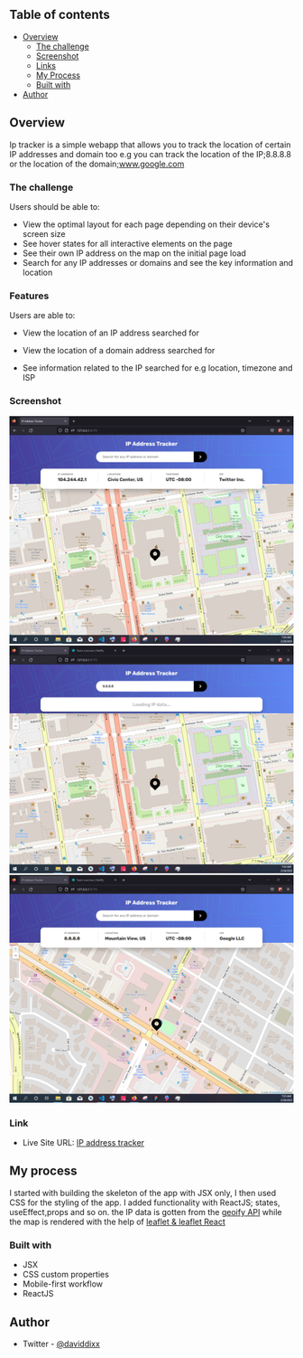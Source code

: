 ## Table of contents

- [Overview](#overview)
  - [The challenge](#the-challenge)
  - [Screenshot](#screenshot)
  - [Links](#links)
  - [My Process](#my-process)
  - [Built with](#built-with)
- [Author](#author)

## Overview
Ip tracker is a simple webapp that allows you to track the location of certain IP addresses and domain too e.g you can track the location of the IP;8.8.8.8 or the location of the domain;www.google.com

### The challenge

Users should be able to:

- View the optimal layout for each page depending on their device's screen size
- See hover states for all interactive elements on the page
- See their own IP address on the map on the initial page load
- Search for any IP addresses or domains and see the key information and location

### Features

Users are able to:

- View the location of an IP address searched for

- View the location of a domain address searched for

- See information related to the IP searched for e.g location, timezone and ISP

### Screenshot

![](./src/assets/ip.png)
![](./src/assets/1p2.png)
![](./src/assets/ip3.png)

### Link

- Live Site URL: [IP address tracker](https://ip-trackrr.netlify.app)

## My process
I started with building the skeleton of the app with JSX only, I then used CSS for the styling of the app. 
I added functionality with ReactJS; states, useEffect,props and so on. 
the IP data is gotten from the [geoify API](https://www.geo.ipfy.org) while the map is rendered with the help of [leaflet & leaflet React](https://react-leaflet.js.org/docs)

### Built with

- JSX
- CSS custom properties
- Mobile-first workflow
- ReactJS

## Author
- Twitter - [@daviddixx](https://www.twitter.com/dixx_david)


